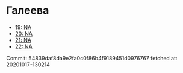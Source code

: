 # Галеева
- [19: NA](19.md)
- [20: NA](20.md)
- [21: NA](21.md)
- [22: NA](22.md)

Commit: 54839daf8da9e2fa0c0f86b4f9189451d0976767
 fetched at: 20201017-130214
